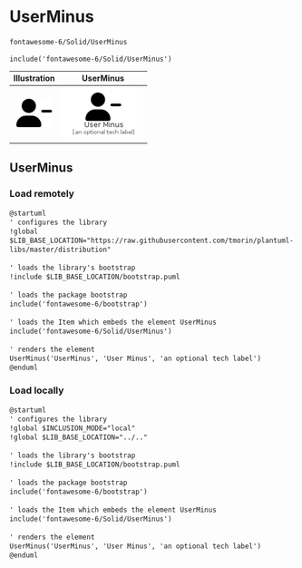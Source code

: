# UserMinus


```text
fontawesome-6/Solid/UserMinus
```

```text
include('fontawesome-6/Solid/UserMinus')
```



| Illustration | UserMinus |
| :---: | :---: |
| ![illustration for Illustration](../../fontawesome-6/Solid/UserMinus.png) | ![illustration for UserMinus](../../fontawesome-6/Solid/UserMinus.Local.png) |




## UserMinus

### Load remotely
```plantuml
@startuml
' configures the library
!global $LIB_BASE_LOCATION="https://raw.githubusercontent.com/tmorin/plantuml-libs/master/distribution"

' loads the library's bootstrap
!include $LIB_BASE_LOCATION/bootstrap.puml

' loads the package bootstrap
include('fontawesome-6/bootstrap')

' loads the Item which embeds the element UserMinus
include('fontawesome-6/Solid/UserMinus')

' renders the element
UserMinus('UserMinus', 'User Minus', 'an optional tech label')
@enduml
```

### Load locally
```plantuml
@startuml
' configures the library
!global $INCLUSION_MODE="local"
!global $LIB_BASE_LOCATION="../.."

' loads the library's bootstrap
!include $LIB_BASE_LOCATION/bootstrap.puml

' loads the package bootstrap
include('fontawesome-6/bootstrap')

' loads the Item which embeds the element UserMinus
include('fontawesome-6/Solid/UserMinus')

' renders the element
UserMinus('UserMinus', 'User Minus', 'an optional tech label')
@enduml
```

